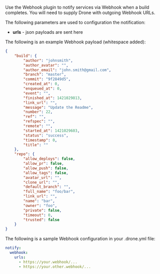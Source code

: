 Use the Webhook plugin to notify services via Webhook when a build completes.
You will need to supply Drone with outgoing Webhook URLs.

The following parameters are used to configuration the notification:

* **urls** - json payloads are sent here

The following is an example Webhook payload (whitespace added):

```json
{
    "build": {
        "author": "johnsmith",
        "author_avatar": "",
        "author_email": "john.smith@gmail.com",
        "branch": "master",
        "commit": "9f2849d5",
        "created_at": 0,
        "enqueued_at": 0,
        "event": "",
        "finished_at": 1421029813,
        "link_url": "",
        "message": "Update the Readme",
        "number": 22,
        "ref": "",
        "refspec": "",
        "remote": "",
        "started_at": 1421029603,
        "status": "success",
        "timestamp": 0,
        "title": ""
    },
    "repo": {
        "allow_deploys": false,
        "allow_pr": false,
        "allow_push": false,
        "allow_tags": false,
        "avatar_url": "",
        "clone_url": "",
        "default_branch": "",
        "full_name": "foo/bar",
        "link_url": "",
        "name": "bar",
        "owner": "foo",
        "private": false,
        "timeout": 0,
        "trusted": false
    }
}
```

The following is a sample Webhook configuration in your .drone.yml file:

```yaml
notify:
  webhook:
    urls:
      - https://your.webhook/...
      - https://your.other.webhook/...
```
